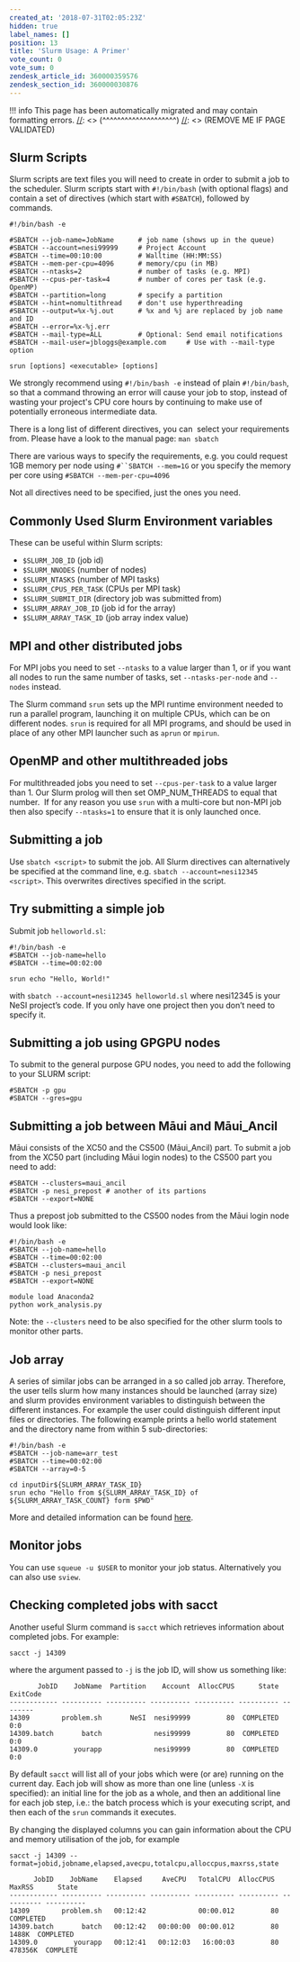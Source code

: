 ```yaml
---
created_at: '2018-07-31T02:05:23Z'
hidden: true
label_names: []
position: 13
title: 'Slurm Usage: A Primer'
vote_count: 0
vote_sum: 0
zendesk_article_id: 360000359576
zendesk_section_id: 360000030876
---
```



[//]: <> (REMOVE ME IF PAGE VALIDATED)
[//]: <> (vvvvvvvvvvvvvvvvvvvv)
!!! info
    This page has been automatically migrated and may contain formatting errors.
[//]: <> (^^^^^^^^^^^^^^^^^^^^)
[//]: <> (REMOVE ME IF PAGE VALIDATED)
## Slurm Scripts

Slurm scripts are text files you will need to create in order to submit
a job to the scheduler. Slurm scripts start with `#!/bin/bash` (with
optional flags) and contain a set of directives (which start with
`#SBATCH`), followed by commands.

    #!/bin/bash -e

    #SBATCH --job-name=JobName      # job name (shows up in the queue)
    #SBATCH --account=nesi99999     # Project Account
    #SBATCH --time=00:10:00         # Walltime (HH:MM:SS)
    #SBATCH --mem-per-cpu=4096      # memory/cpu (in MB)
    #SBATCH --ntasks=2              # number of tasks (e.g. MPI)
    #SBATCH --cpus-per-task=4       # number of cores per task (e.g. OpenMP)
    #SBATCH --partition=long        # specify a partition
    #SBATCH --hint=nomultithread    # don't use hyperthreading
    #SBATCH --output=%x-%j.out      # %x and %j are replaced by job name and ID
    #SBATCH --error=%x-%j.err
    #SBATCH --mail-type=ALL         # Optional: Send email notifications
    #SBATCH --mail-user=jbloggs@example.com     # Use with --mail-type option

    srun [options] <executable> [options]

We strongly recommend using `#!/bin/bash -e` instead of plain
`#!/bin/bash`, so that a command throwing an error will cause your job
to stop, instead of wasting your project's CPU core hours by continuing
to make use of potentially erroneous intermediate data.

There is a long list of different directives, you can  select your
requirements from. Please have a look to the manual page: `man sbatch`

There are various ways to specify the requirements, e.g. you could
request 1GB memory per node using `#``SBATCH --mem=1G` or you specify
the memory per core using `#SBATCH --mem-per-cpu=4096`

Not all directives need to be specified, just the ones you need.

## Commonly Used Slurm Environment variables

These can be useful within Slurm scripts:

-   `$SLURM_JOB_ID` (job id)
-   `$SLURM_NNODES` (number of nodes)
-   `$SLURM_NTASKS` (number of MPI tasks)
-   `$SLURM_CPUS_PER_TASK` (CPUs per MPI task)
-   `$SLURM_SUBMIT_DIR` (directory job was submitted from)
-   `$SLURM_ARRAY_JOB_ID` (job id for the array)
-   `$SLURM_ARRAY_TASK_ID` (job array index value)

## MPI and other distributed jobs

For MPI jobs you need to set `--ntasks` to a value larger than 1, or if
you want all nodes to run the same number of tasks, set
`--ntasks-per-node` and `--nodes` instead.

The Slurm command `srun` sets up the MPI runtime environment needed to
run a parallel program, launching it on multiple CPUs, which can be on
different nodes. `srun` is required for all MPI programs, and should be
used in place of any other MPI launcher such as `aprun` or `mpirun`.

## OpenMP and other multithreaded jobs

For multithreaded jobs you need to set `--cpus-per-task` to a value
larger than 1. Our Slurm prolog will then set OMP\_NUM\_THREADS to equal
that number.  If for any reason you use `srun` with a multi-core but
non-MPI job then also specify `--ntasks=1` to ensure that it is only
launched once.

## Submitting a job

Use `sbatch <script>` to submit the job. All Slurm directives can
alternatively be specified at the command line, e.g.
`sbatch --account=nesi12345 <script>`. This overwrites directives
specified in the script.

## Try submitting a simple job

Submit job `helloworld.sl`:

    #!/bin/bash -e
    #SBATCH --job-name=hello
    #SBATCH --time=00:02:00

    srun echo "Hello, World!"

with `sbatch --account=nesi12345 helloworld.sl` where nesi12345 is your
NeSI project’s code. If you only have one project then you don’t need to
specify it.

## Submitting a job using GPGPU nodes

To submit to the general purpose GPU nodes, you need to add the
following to your SLURM script:

    #SBATCH -p gpu
    #SBATCH --gres=gpu

## Submitting a job between Māui and Māui\_Ancil

Māui consists of the XC50 and the CS500 (Māui\_Ancil) part. To submit a
job from the XC50 part (including Māui login nodes) to the CS500 part
you need to add:

    #SBATCH --clusters=maui_ancil 
    #SBATCH -p nesi_prepost # another of its partions
    #SBATCH --export=NONE

Thus a prepost job submitted to the CS500 nodes from the Māui login node
would look like:

    #!/bin/bash -e
    #SBATCH --job-name=hello
    #SBATCH --time=00:02:00
    #SBATCH --clusters=maui_ancil 
    #SBATCH -p nesi_prepost
    #SBATCH --export=NONE

    module load Anaconda2
    python work_analysis.py

Note: the `--clusters` need to be also specified for the other slurm
tools to monitor other parts.

## Job array

A series of similar jobs can be arranged in a so called job array.
Therefore, the user tells slurm how many instances should be launched
(array size) and slurm provides environment variables to distinguish
between the different instances. For example the user could distinguish
different input files or directories. The following example prints a
hello world statement and the directory name from within 5
sub-directories:

    #!/bin/bash -e
    #SBATCH --job-name=arr_test
    #SBATCH --time=00:02:00
    #SBATCH --array=0-5

    cd inputDir${SLURM_ARRAY_TASK_ID}
    srun echo "Hello from ${SLURM_ARRAY_TASK_ID} of ${SLURM_ARRAY_TASK_COUNT} form $PWD"

More and detailed information can be found
[here](https://slurm.schedmd.com/job_array.html).

## Monitor jobs

You can use `squeue -u $USER` to monitor your job status. Alternatively
you can also use `sview`.

## Checking completed jobs with sacct

Another useful Slurm command is `sacct` which retrieves information
about completed jobs. For example:

    sacct -j 14309

where the argument passed to `-j` is the job ID, will show us something
like:

           JobID    JobName  Partition    Account  AllocCPUS      State ExitCode
    ------------ ---------- ---------- ---------- ---------- ---------- --------
    14309        problem.sh       NeSI  nesi99999         80  COMPLETED      0:0
    14309.batch       batch             nesi99999         80  COMPLETED      0:0
    14309.0         yourapp             nesi99999         80  COMPLETED      0:0

By default `sacct` will list all of your jobs which were (or are)
running on the current day. Each job will show as more than one line
(unless `-X` is specified): an initial line for the job as a whole, and
then an additional line for each job step, i.e.: the batch process which
is your executing script, and then each of the `srun` commands it
executes.

By changing the displayed columns you can gain information about the CPU
and memory utilisation of the job, for example

    sacct -j 14309 --format=jobid,jobname,elapsed,avecpu,totalcpu,alloccpus,maxrss,state

          JobID    JobName    Elapsed     AveCPU   TotalCPU  AllocCPUS     MaxRSS      State
    ------------ ---------- ---------- ---------- ---------- ---------- ---------- ----------
    14309        problem.sh   00:12:42             00:00.012         80             COMPLETED
    14309.batch       batch   00:12:42   00:00:00  00:00.012         80      1488K  COMPLETED
    14309.0         yourapp   00:12:41   00:12:03   16:00:03         80    478356K  COMPLETE

 

